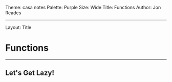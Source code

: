 Theme: casa notes
Palette: Purple
Size: Wide
Title: Functions
Author: Jon Reades

---
Layout: Title
# Functions
---
## Let's Get Lazy!
